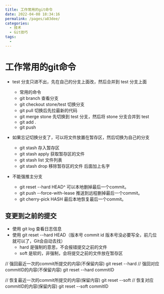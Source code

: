```yaml
---
title: 工作常用的git命令
date: 2022-04-08 18:34:16
permalink: /pages/a83dee/
categories:
  - 技术
  - Git技巧
tags:
  - 
---
```


# 工作常用的git命令

- test 分支只进不出，先在自己的分支上面改，然后合并到 test 分支上面
  - 常用的命令
  - git branch 查看分支
  - git checkout stone/test 切换分支
  - git pull 切换后先拉最新的代码
  - git merge stone 先切换到 test 分支，然后将 stone 分支合并到 test
  - git add . 
  - git push

- 如果忘记切换分支了，可以将文件放置在暂存区，然后切换为自己的分支
  - git stash 存入暂存区
  - git stash apply 获取暂存区的文件
  - git stash list 文件列表
  - git stash drop 移除暂存区的文件 后面加上名字

- 不能强推主分支
  - git reset --hard HEAD^ 可以本地删掉最后一个commit。
  - git push --force-with-lease 推送到远程删掉最后一个commit。
  - git cherry-pick HASH 最后本地恢复最后一个commit。

<!-- more -->

## 变更到之前的提交

- 使用 git log 查看日志信息
- 使用 git reset --hard HEAD（版本号 commit id 版本号没必要写全，前几位就可以了，Git会自动去找）
  - hard 是强制的意思，不会报错提交之前的文件
  - soft 是软的，非强制，会将提交之前的文件放在暂存区

// 强回最近一次的commit所提交的内容(不保留内容)
git reset --hard 
// 强回对应commitID的内容(不保留内容)
git reset --hard commitID

// 恢复最近一次的commit所提交的内容(保留内容)
git reset --soft
// 恢复对应commitID的内容(保留内容)
git reset --soft commitID

